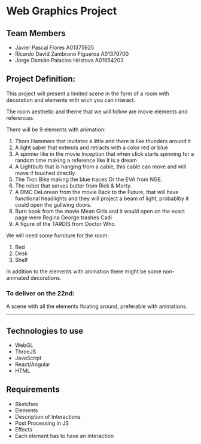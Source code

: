 # Web Graphics Project

## Team Members
* Javier Pascal Flores A01375925
* Ricardo David Zambrano Figueroa A01379700
* Jorge Damián Palacios Hristova A01654203

## Project Definition:


This project will present a limited scene in the form of a room with decoration and elements with wich you can interact.

The room aesthetic and theme that we will follow are movie elements and references.

There will be 9 elements with animation:

1. Thors Hammers that levitates  a little and  there is like thunders around it 
2. A light saber that extends and retracts with a color red or blue
3. A spinner like in the movie Inception that when click starts spinning for a random time making a reference like it is a dream
4. A Lightbulb that is hanging from a cable, this cable can move and will move if touched directly.
5. The Tron Bike making the blue traces Or the EVA from NGE.
6. The robot that serves butter from Rick & Morty.
7. A DMC DeLorean from the movie Back to the Future, that will have functional headlights and they will project a beam of light, probablby it could open the gullwing doors.
8. Burn book from the movie Mean Girls and it would open on the exact page were Regina George trashes Cadi 
9. A figure of the TARDIS from Doctor Who. 


We will need some furniture for the room:

1. Bed
2. Desk
3. Shelf

In addition to the elements with animation there might be some non-animated decorations.

### To deliver on the 22nd:

A scene with all the elements floating around, preferable with animations.


---

## Technologies to use
* WebGL
* ThreeJS 
* JavaScript 
* React/Angular 
* HTML

## Requirements

* Sketches
* Elements
* Description of Interactions
* Post Processing in JS
* Effects
* Each element has to have an interaction
